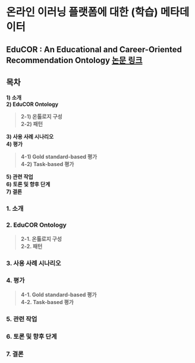 # 온라인 이러닝 플랫폼에 대한 (학습) 메타데이터

## EduCOR : An Educational and Career-Oriented Recommendation Ontology **[논문 링크](https://arxiv.org/abs/2107.05522)**

## 목차
**1) 소개**   
**2) EduCOR Ontology**   
>**2-1) 온톨로지 구성**   
>**2-2) 패턴**
   
**3) 사용 사례 시나리오**   
**4) 평가**   
>**4-1) Gold standard-based 평가**   
>**4-2) Task-based 평가**   

**5) 관련 작업**      
**6) 토론 및 향후 단계**      
**7) 결론**

### 1. 소개   
### 2. EduCOR Ontology   
>**2-1. 온톨로지 구성**   
>**2-2. 패턴**
### 3. 사용 사례 시나리오   
### 4. 평가   
>**4-1. Gold standard-based 평가**   
>**4-2. Task-based 평가**
### 5. 관련 작업      
### 6. 토론 및 향후 단계      
### 7. 결론
